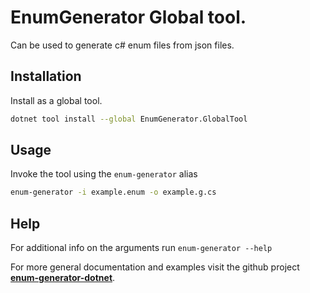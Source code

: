 # **EnumGenerator** Global tool.

Can be used to generate c# enum files from json files.

## Installation

Install as a global tool.
```bash
dotnet tool install --global EnumGenerator.GlobalTool
```

## Usage
Invoke the tool using the `enum-generator` alias
```bash
enum-generator -i example.enum -o example.g.cs
```

## Help
For additional info on the arguments run `enum-generator --help`

For more general documentation and examples visit the github project [**enum-generator-dotnet**](https://github.com/BastianBlokland/enum-generator-dotnet).
